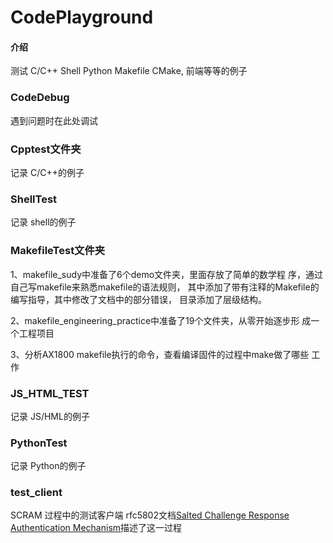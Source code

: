 # CodePlayground

#### 介绍
测试 C/C++ Shell Python Makefile CMake, 前端等等的例子

### CodeDebug
遇到问题时在此处调试

### Cpptest文件夹
记录 C/C++的例子

### ShellTest
记录 shell的例子

### MakefileTest文件夹
1、makefile_sudy中准备了6个demo文件夹，里面存放了简单的数学程
序，通过自己写makefile来熟悉makefile的语法规则，
其中添加了带有注释的Makefile的编写指导，其中修改了文档中的部分错误，
目录添加了层级结构。

2、makefile_engineering_practice中准备了19个文件夹，从零开始逐步形
成一个工程项目

3、分析AX1800 makefile执行的命令，查看编译固件的过程中make做了哪些
工作

### JS_HTML_TEST
记录 JS/HML的例子

### PythonTest
记录 Python的例子

### test_client
SCRAM 过程中的测试客户端
rfc5802文档[Salted Challenge Response Authentication Mechanism](https://www.rfc-editor.org/rfc/rfc5802.html)描述了这一过程
